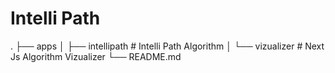 # Intelli Path

.
├── apps
│ ├── intellipath # Intelli Path Algorithm
│ └── vizualizer # Next Js Algorithm Vizualizer
└── README.md
